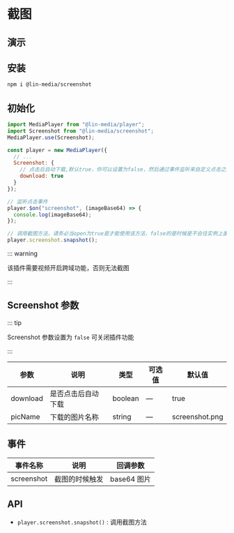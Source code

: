 # 截图

## 演示

<screenshot-use />

## 安装

```bash
npm i @lin-media/screenshot
```

## 初始化

```javascript
import MediaPlayer from "@lin-media/player";
import Screenshot from "@lin-media/screenshot";
MediaPlayer.use(Screenshot);

const player = new MediaPlayer({
  // ...
  Screenshot: {
    // 点击后自动下载,默认true，你可以设置为false，然后通过事件监听来自定义点击之后的操作
    download: true
  }
});

// 监听点击事件
player.$on("screenshot", (imageBase64) => {
  console.log(imageBase64);
});

// 调用截图方法，请务必当open为true是才能使用该方法，false的是时候是不会往实例上面挂载该方法的
player.screenshot.snapshot();
```

::: warning

该插件需要视频开启跨域功能，否则无法截图

:::

## Screenshot 参数


::: tip

Screenshot 参数设置为 `false` 可关闭插件功能

:::


| 参数     | 说明                                                        | 类型    | 可选值 | 默认值         |
| -------- | ----------------------------------------------------------- | ------- | ------ | -------------- |
| download | 是否点击后自动下载                                          | boolean | —      | true           |
| picName  | 下载的图片名称                                              | string  | —      | screenshot.png |

## 事件

| 事件名称   | 说明           | 回调参数    |
| ---------- | -------------- | ----------- |
| screenshot | 截图的时候触发 | base64 图片 |

## API

- `player.screenshot.snapshot()` : 调用截图方法

